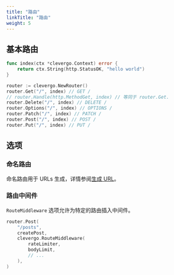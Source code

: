 ```yaml
---
title: "路由"
linkTitle: "路由"
weight: 5
---
```


## 基本路由

```go
func index(ctx *clevergo.Context) error {
    return ctx.String(http.StatusOK, "hello world")
}

router := clevergo.NewRouter()
router.Get("/", index) // GET /
// router.Handle(http.MethodGet, index) // 等同于 router.Get.
router.Delete("/", index) // DELETE /
router.Options("/", index) // OPTIONS /
router.Patch("/", index) // PATCH /
router.Post("/", index) // POST /
router.Put("/", index) // PUT /
```

## 选项

### 命名路由

命名路由用于 URLs 生成，详情参阅[生成 URL](/zh/docs/routing/url-generation)。

### 路由中间件

`RouteMiddleware` 选项允许为特定的路由插入中间件。

```go
router.Post(
    "/posts",
    createPost,
    clevergo.RouteMiddleware(
        rateLimiter,
        bodyLimit,
        // ...
    ),
)
```
